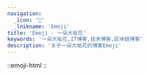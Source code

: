 ```yaml
---
navigation:
  _icon: '🍉'
  _lnikname: 'Emoji'
title: 'Emoji - 一朵大呲花'
keywords: '一朵大呲花,IT博客,技术博客,区块链博客'
description: '关于一朵大呲花的博客Emoji'
---
```


::emoji-html
::